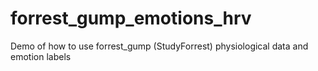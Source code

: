 # forrest_gump_emotions_hrv
Demo of how to use forrest_gump (StudyForrest) physiological data and emotion labels
